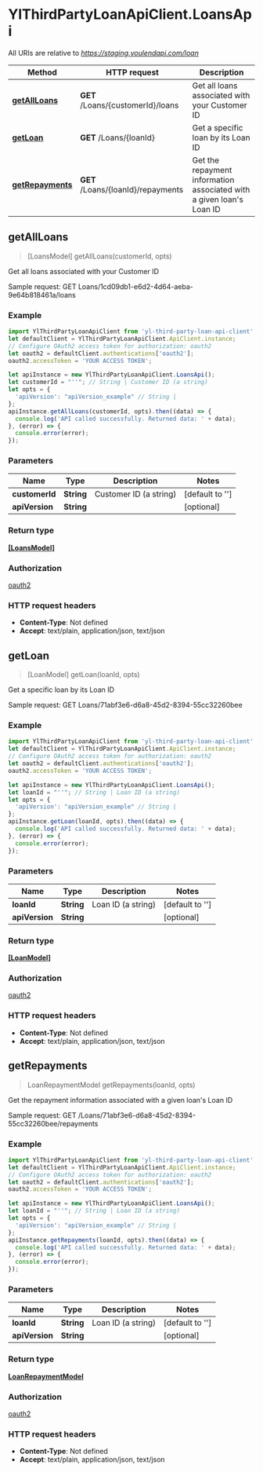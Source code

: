 # YlThirdPartyLoanApiClient.LoansApi

All URIs are relative to *https://staging.youlendapi.com/loan*

Method | HTTP request | Description
------------- | ------------- | -------------
[**getAllLoans**](LoansApi.md#getAllLoans) | **GET** /Loans/{customerId}/loans | Get all loans associated with your Customer ID
[**getLoan**](LoansApi.md#getLoan) | **GET** /Loans/{loanId} | Get a specific loan by its Loan ID
[**getRepayments**](LoansApi.md#getRepayments) | **GET** /Loans/{loanId}/repayments | Get the repayment information associated with a given loan&#39;s Loan ID



## getAllLoans

> [LoansModel] getAllLoans(customerId, opts)

Get all loans associated with your Customer ID

Sample request:                    GET Loans/1cd09db1-e6d2-4d64-aeba-9e64b818461a/loans

### Example

```javascript
import YlThirdPartyLoanApiClient from 'yl-third-party-loan-api-client';
let defaultClient = YlThirdPartyLoanApiClient.ApiClient.instance;
// Configure OAuth2 access token for authorization: oauth2
let oauth2 = defaultClient.authentications['oauth2'];
oauth2.accessToken = 'YOUR ACCESS TOKEN';

let apiInstance = new YlThirdPartyLoanApiClient.LoansApi();
let customerId = "''"; // String | Customer ID (a string)
let opts = {
  'apiVersion': "apiVersion_example" // String | 
};
apiInstance.getAllLoans(customerId, opts).then((data) => {
  console.log('API called successfully. Returned data: ' + data);
}, (error) => {
  console.error(error);
});

```

### Parameters


Name | Type | Description  | Notes
------------- | ------------- | ------------- | -------------
 **customerId** | **String**| Customer ID (a string) | [default to &#39;&#39;]
 **apiVersion** | **String**|  | [optional] 

### Return type

[**[LoansModel]**](LoansModel.md)

### Authorization

[oauth2](../README.md#oauth2)

### HTTP request headers

- **Content-Type**: Not defined
- **Accept**: text/plain, application/json, text/json


## getLoan

> [LoanModel] getLoan(loanId, opts)

Get a specific loan by its Loan ID

Sample request:                    GET Loans/71abf3e6-d6a8-45d2-8394-55cc32260bee

### Example

```javascript
import YlThirdPartyLoanApiClient from 'yl-third-party-loan-api-client';
let defaultClient = YlThirdPartyLoanApiClient.ApiClient.instance;
// Configure OAuth2 access token for authorization: oauth2
let oauth2 = defaultClient.authentications['oauth2'];
oauth2.accessToken = 'YOUR ACCESS TOKEN';

let apiInstance = new YlThirdPartyLoanApiClient.LoansApi();
let loanId = "''"; // String | Loan ID (a string)
let opts = {
  'apiVersion': "apiVersion_example" // String | 
};
apiInstance.getLoan(loanId, opts).then((data) => {
  console.log('API called successfully. Returned data: ' + data);
}, (error) => {
  console.error(error);
});

```

### Parameters


Name | Type | Description  | Notes
------------- | ------------- | ------------- | -------------
 **loanId** | **String**| Loan ID (a string) | [default to &#39;&#39;]
 **apiVersion** | **String**|  | [optional] 

### Return type

[**[LoanModel]**](LoanModel.md)

### Authorization

[oauth2](../README.md#oauth2)

### HTTP request headers

- **Content-Type**: Not defined
- **Accept**: text/plain, application/json, text/json


## getRepayments

> LoanRepaymentModel getRepayments(loanId, opts)

Get the repayment information associated with a given loan&#39;s Loan ID

Sample request:                    GET /Loans/71abf3e6-d6a8-45d2-8394-55cc32260bee/repayments

### Example

```javascript
import YlThirdPartyLoanApiClient from 'yl-third-party-loan-api-client';
let defaultClient = YlThirdPartyLoanApiClient.ApiClient.instance;
// Configure OAuth2 access token for authorization: oauth2
let oauth2 = defaultClient.authentications['oauth2'];
oauth2.accessToken = 'YOUR ACCESS TOKEN';

let apiInstance = new YlThirdPartyLoanApiClient.LoansApi();
let loanId = "''"; // String | Loan ID (a string)
let opts = {
  'apiVersion': "apiVersion_example" // String | 
};
apiInstance.getRepayments(loanId, opts).then((data) => {
  console.log('API called successfully. Returned data: ' + data);
}, (error) => {
  console.error(error);
});

```

### Parameters


Name | Type | Description  | Notes
------------- | ------------- | ------------- | -------------
 **loanId** | **String**| Loan ID (a string) | [default to &#39;&#39;]
 **apiVersion** | **String**|  | [optional] 

### Return type

[**LoanRepaymentModel**](LoanRepaymentModel.md)

### Authorization

[oauth2](../README.md#oauth2)

### HTTP request headers

- **Content-Type**: Not defined
- **Accept**: text/plain, application/json, text/json

